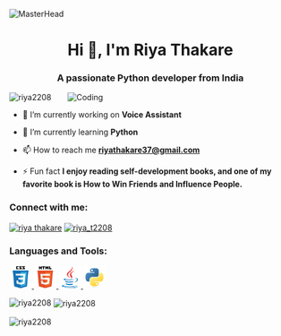 ![MasterHead](https://user-images.githubusercontent.com/65373279/148280039-301b677b-74e7-49f8-af75-15e7c9253d74.png)

<h1 align="center">Hi 👋, I'm Riya Thakare</h1>
<h3 align="center">A passionate Python developer from India</h3>
<img align="right" alt="Coding" width="400" src="https://camo.githubusercontent.com/353af2cd6b74cd3dea754c4745a5820d71b7bff6c3d51fed20b8646ce69f7ae1/68747470733a2f2f7265732e636c6f7564696e6172792e636f6d2f70726163746963616c6465762f696d6167652f66657463682f732d2d32625a496a5047432d2d2f635f6c696d6974253243665f6175746f253243666c5f70726f6772657373697665253243715f3636253243775f3838302f68747470733a2f2f6465762d746f2d75706c6f6164732e73332e616d617a6f6e6177732e636f6d2f692f64347476756b6274356d726133376376776b6c6b2e676966">

<p align="left"> <img src="https://komarev.com/ghpvc/?username=riya2208&label=Profile%20views&color=0e75b6&style=flat" alt="riya2208" /> </p>

- 🔭 I’m currently working on **Voice Assistant**

- 🌱 I’m currently learning **Python**

- 📫 How to reach me **riyathakare37@gmail.com**

- ⚡ Fun fact **I enjoy reading self-development books, and one of my favorite book is How to Win Friends and Influence People.**

<h3 align="left">Connect with me:</h3>
<p align="left">
<a href="https://linkedin.com/in/riya thakare" target="blank"><img align="center" src="https://raw.githubusercontent.com/rahuldkjain/github-profile-readme-generator/master/src/images/icons/Social/linked-in-alt.svg" alt="riya thakare" height="30" width="40" /></a>
<a href="https://www.leetcode.com/riya_t2208" target="blank"><img align="center" src="https://raw.githubusercontent.com/rahuldkjain/github-profile-readme-generator/master/src/images/icons/Social/leet-code.svg" alt="riya_t2208" height="30" width="40" /></a>
</p>

<h3 align="left">Languages and Tools:</h3>
<p align="left"> <a href="https://www.w3schools.com/css/" target="_blank" rel="noreferrer"> <img src="https://raw.githubusercontent.com/devicons/devicon/master/icons/css3/css3-original-wordmark.svg" alt="css3" width="40" height="40"/> </a> <a href="https://www.w3.org/html/" target="_blank" rel="noreferrer"> <img src="https://raw.githubusercontent.com/devicons/devicon/master/icons/html5/html5-original-wordmark.svg" alt="html5" width="40" height="40"/> </a> <a href="https://www.java.com" target="_blank" rel="noreferrer"> <img src="https://raw.githubusercontent.com/devicons/devicon/master/icons/java/java-original.svg" alt="java" width="40" height="40"/> </a> <a href="https://www.python.org" target="_blank" rel="noreferrer"> <img src="https://raw.githubusercontent.com/devicons/devicon/master/icons/python/python-original.svg" alt="python" width="40" height="40"/> </a> </p>

<p><img align="left" src="https://github-readme-stats.vercel.app/api/top-langs?username=riya2208&show_icons=true&locale=en&layout=compact" alt="riya2208" /></p>

<p>&nbsp;<img align="center" src="https://github-readme-stats.vercel.app/api?username=riya2208&show_icons=true&locale=en" alt="riya2208" /></p>

<p><img align="center" src="https://github-readme-streak-stats.herokuapp.com/?user=riya2208&" alt="riya2208" /></p>
